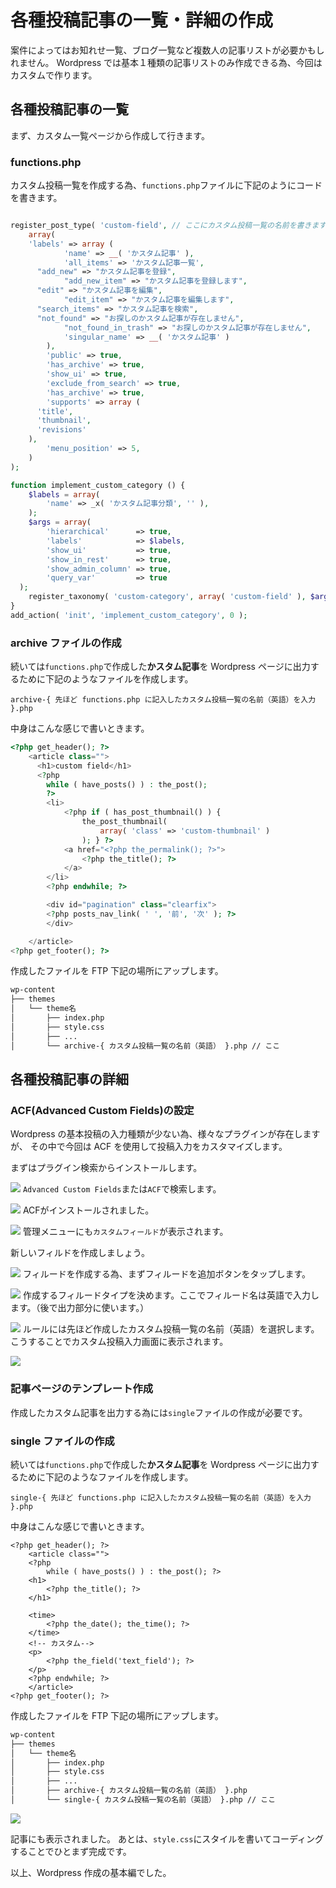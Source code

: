 # 各種投稿記事の一覧・詳細の作成

案件によってはお知れせ一覧、ブログ一覧など複数人の記事リストが必要かもしれません。
Wordpress では基本１種類の記事リストのみ作成できる為、今回はカスタムで作ります。

## 各種投稿記事の一覧

まず、カスタム一覧ページから作成して行きます。

### functions.php

カスタム投稿一覧を作成する為、`functions.php`ファイルに下記のようにコードを書きます。

```php

register_post_type( 'custom-field', // ここにカスタム投稿一覧の名前を書きます。（英語）
	array(
    'labels' => array (
			'name' => __( 'かスタム記事' ),
			'all_items' => 'かスタム記事一覧',
      "add_new" => "かスタム記事を登録",
 	 		"add_new_item" => "かスタム記事を登録します",
      "edit" => "かスタム記事を編集",
 	 		"edit_item" => "かスタム記事を編集します",
      "search_items" => "かスタム記事を検索",
      "not_found" => "お探しのかスタム記事が存在しません",
 	 		"not_found_in_trash" => "お探しのかスタム記事が存在しません",
			'singular_name' => __( 'かスタム記事' )
		),
		'public' => true,
		'has_archive' => true,
		'show_ui' => true,
		'exclude_from_search' => true,
		'has_archive' => true,
		'supports' => array (
      'title',
      'thumbnail',
      'revisions'
    ),
		'menu_position' => 5,
	)
);

function implement_custom_category () {
	$labels = array(
		'name' => _x( 'かスタム記事分類', '' ),
	);
	$args = array(
        'hierarchical'      => true,
        'labels'            => $labels,
        'show_ui'           => true,
        'show_in_rest'      => true,
        'show_admin_column' => true,
        'query_var'         => true
  );
	register_taxonomy( 'custom-category', array( 'custom-field' ), $args );
}
add_action( 'init', 'implement_custom_category', 0 );
```

### archive ファイルの作成
続いては`functions.php`で作成した**かスタム記事**を Wordpress ページに出力するために下記のようなファイルを作成します。

```
archive-{ 先ほど functions.php に記入したカスタム投稿一覧の名前（英語）を入力 }.php 
```

中身はこんな感じで書いときます。

```php
<?php get_header(); ?>
	<article class="">
	  <h1>custom field</h1>
	  <?php
    	while ( have_posts() ) : the_post();
		?>
		<li>
			<?php if ( has_post_thumbnail() ) {
				the_post_thumbnail( 
					array( 'class' => 'custom-thumbnail' )
				); } ?>
			<a href="<?php the_permalink(); ?>">
				<?php the_title(); ?>
			</a>	
		</li>
		<?php endwhile; ?>

		<div id="pagination" class="clearfix">
    	<?php posts_nav_link( ' ', '前', '次' ); ?>
		</div>

	</article>
<?php get_footer(); ?>

```

作成したファイルを FTP 下記の場所にアップします。

```bash
wp-content
├── themes
│   └── theme名
│       ├── index.php
│       ├── style.css
│       ├── ...
│       └── archive-{ カスタム投稿一覧の名前（英語） }.php // ここ
```

## 各種投稿記事の詳細

### ACF(Advanced Custom Fields)の設定

Wordpress の基本投稿の入力種類が少ない為、様々なプラグインが存在しますが、
その中で今回は ACF を使用して投稿入力をカスタマイズします。

まずはプラグイン検索からインストールします。

![](/docs/acf-install-01.png)
`Advanced Custom Fields`または`ACF`で検索します。

![](/docs/acf-install-02.png)
ACFがインストールされました。

![](/docs/acf-install-03.png)
管理メニューにも`カスタムフィールド`が表示されます。

新しいフィルドを作成しましょう。

![](/docs/acf-install-05.png)
フィルードを作成する為、まずフィルードを追加ボタンをタップします。

![](/docs/acf-install-06.png)
作成するフィルードタイプを決めます。ここでフィルード名は英語で入力します。（後で出力部分に使います。）

![](/docs/acf-install-04.png)
ルールには先ほど作成したカスタム投稿一覧の名前（英語）を選択します。
こうすることでカスタム投稿入力画面に表示されます。

![](/docs/acf-install-07.png)

### 記事ページのテンプレート作成

作成したカスタム記事を出力する為には`single`ファイルの作成が必要です。

### single ファイルの作成

続いては`functions.php`で作成した**かスタム記事**を Wordpress ページに出力するために下記のようなファイルを作成します。

```
single-{ 先ほど functions.php に記入したカスタム投稿一覧の名前（英語）を入力 }.php 
```

中身はこんな感じで書いときます。


```
<?php get_header(); ?>
	<article class="">
	<?php
    	while ( have_posts() ) : the_post(); ?>
    <h1>
    	<?php the_title(); ?>
    </h1>

    <time>
    	<?php the_date(); the_time(); ?>
    </time>
    <!-- カスタム-->
    <p>
    	<?php the_field('text_field'); ?>
    </p>
	<?php endwhile; ?>
	</article>
<?php get_footer(); ?>

```

作成したファイルを FTP 下記の場所にアップします。

```bash
wp-content
├── themes
│   └── theme名
│       ├── index.php
│       ├── style.css
│       ├── ...
│       ├── archive-{ カスタム投稿一覧の名前（英語） }.php
│       └── single-{ カスタム投稿一覧の名前（英語） }.php // ここ
```

![](/docs/acf-install-08.png)

記事にも表示されました。
あとは、`style.css`にスタイルを書いてコーディングすることでひとまず完成です。

以上、Wordpress 作成の基本編でした。


